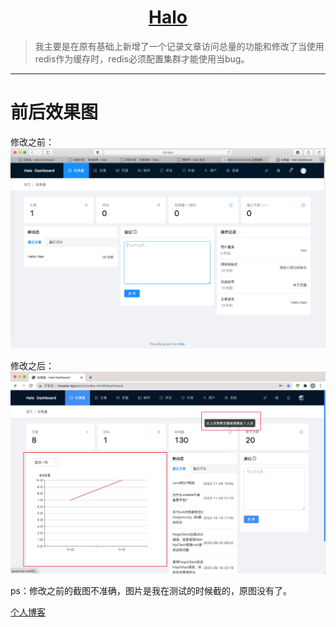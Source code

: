<h1 align="center"><a href="https://github.com/HMingR/halo" target="_blank">Halo</a></h1>

> 我主要是在原有基础上新增了一个记录文章访问总量的功能和修改了当使用redis作为缓存时，redis必须配置集群才能使用当bug。


------------------------------
# 前后效果图
修改之前：
![image-20200728145104647](https://github.com/HMingR/images/blob/master/halo/QQ20201127-0.jpg)

修改之后：
![image-20200728145104647](https://github.com/HMingR/images/blob/master/halo/截图_2020-11-23_09-20-00.png)

ps：修改之前的截图不准确，图片是我在测试的时候截的，原图没有了。

<a href="https://www.imuster.top" target="_blank">个人博客</a>

